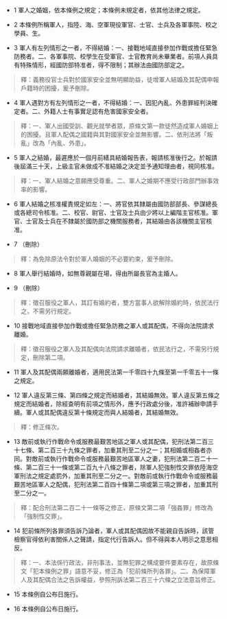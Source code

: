 * 1 軍人之婚姻，依本條例之規定；本條例未規定者，依其他法律之規定。

* 2 本條例所稱軍人，指陸、海、空軍現役軍官、士官、士兵及各軍事院、校之學員、生。

* 3 軍人有左列情形之一者，不得結婚：一、接戰地域直接參加作戰或擔任緊急防務者。二、各軍事院、校學生在受軍官、士官教育尚未畢業者。前項人員具有特殊情形，經國防部特准者，得不限制；其辦法由國防部定之。

> 釋：義務役官士兵對於國家安全並無明顯助益，徒增軍人結婚及其配偶申報戶籍時的困擾，爰予刪除。

* 4 軍人遇對方有左列情形之一者，不得結婚：一、因犯內亂、外患罪經判決確定者。二、外籍人士有事實足認有危害國家安全者。

> 釋：一、軍人出國受訓、觀光就學者眾，原條文第一款徒然造成軍人婚姻上的困擾。且軍人配偶之國籍與其對國家安全並無影響。二、依刑法將「叛亂」改為「內亂、外患」。

* 5 軍人之結婚，最遲應於一個月前繕具結婚報告表，報請核准後行之。於報請後屆滿三十天，上級主官未做成不准結婚之決定並予通知理由者，視同核准。

> 釋：一、軍人結婚之意願應受尊重。二、軍人之婚期不應受行政部門辦事效率的影響。

* 6 軍人結婚之核准權責規定如左：一、將官依其隸屬由國防部部長、參謀總長或各總司令核准。二、校官、尉官、士官及士兵由少將以上編階主官核准。軍官、士官及士兵在不隸屬於國防部之機關服務者，其結婚由各該機關主官核准。

* 7 （刪除）

> 釋：為免除原法令對於軍人婚姻的不必要約束，爰予刪除。

* 8 軍人舉行結婚時，如無尊親屬在場，得由所屬長官為主婚人。

* 9 （刪除）

> 釋：徵召服役之軍人，其訂有婚約者，雙方當事人欲解除婚約時，依民法行之，不需另行規定。

* 10 接戰地域直接參加作戰或擔任緊急防務之軍人或其配偶，不得向法院請求離婚。

> 釋：徵召服役之軍人及其配偶向法院請求離婚者，依民法行之，不需另行規定，刪除第二項。

* 11 軍人及其配偶兩願離婚者，適用民法第一千零四十九條至第一千零五十一條之規定。

* 12 軍人違反第三條、第四條之規定而結婚者，其結婚無效。軍人違反第五條之規定而結婚者，除經查明有前項之情形外，應予行政處分後，准許補辦申請手續。軍人或其配偶違反第十條規定而與人結婚者，其結婚無效。

> 釋：修正條次。

* 13 敵前或執行作戰命令或服務最艱苦地區之軍人或其配偶，犯刑法第二百三十七條、第二百三十九條之罪者，加重其刑至二分之一；其相婚或相姦者亦同。對敵前或執行作戰命令或服務最艱苦地區軍人之妻，犯刑法第二百二十一條、第二百三十一條或第二百九十八條之罪者，除軍人犯強制性交罪依陸海空軍刑法之規定處罰外，加重其刑至二分之一。對敵前或執行作戰命令或服務最艱苦地區軍人之配偶，犯刑法第二百四十條第二項或第三項之罪者，加重其刑至二分之一。

> 釋：配合刑法第二百二十一條等之修正，原條文第二項「強姦罪」修改為「強制性交罪」。

* 14 犯前條所列各罪須告訴乃論者，軍人或其配偶因故不能親自告訴時，該管檢察官得依利害關係人之聲請，指定代行告訴人。但不得與本人明示之意思相反。

> 釋：一、本法係行政法，非刑事法，並無犯罪之構成要件要素存在，故原條文「犯本條例之罪」語意不妥，修正為「犯前條所列各罪」。二、為保障軍人及其配偶合法之告訴權益，參照刑訴法第二百三十六條之立法意旨修正。

* 15 本條例自公布日施行。

* 16 本條例自公布日施行。

